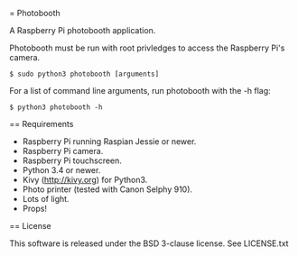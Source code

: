 = Photobooth

A Raspberry Pi photobooth application.

Photobooth must be run with root privledges to access the Raspberry Pi's
camera.

    $ sudo python3 photobooth [arguments]

For a list of command line arguments, run photobooth with the -h flag:

    $ python3 photobooth -h

== Requirements

* Raspberry Pi running Raspian Jessie or newer.
* Raspberry Pi camera.
* Raspberry Pi touchscreen.
* Python 3.4 or newer.
* Kivy (http://kivy.org) for Python3.
* Photo printer (tested with Canon Selphy 910).
* Lots of light.
* Props!

== License

This software is released under the BSD 3-clause license.
See LICENSE.txt

